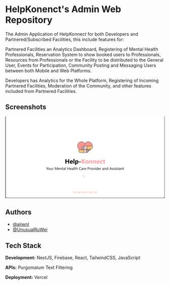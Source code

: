 # HelpKonenct's Admin Web Repository

The Admin Application of HelpKonnect for both Developers and Partnered/Subscribed Facilities, this include features for:

Partnered Facilities an Analytics Dashboard, Registering of Mental Health Professionals, Reservation System to show booked users to Professionals, Resources from Professionals or the Facility to be distributed to the General User, Events for Participation, Community Posting and Messaging Users between both Mobile and Web Platforms.

Developers has Analytics for the Whole Platform, Registering of Incoming Partnered Facilities, Moderation of the Community, and other features included from Partnered Facilities.

## Screenshots

![App Screenshot](Public/Preview.png)

## Authors

- [@ajiwnl](https://www.github.com/ajiwnl)
- [@UnusualRuWei](https://www.github.com/UnusualRuWei)

## Tech Stack

**Development:** NextJS, Firebase, React, TailwindCSS, JavaScript

**APIs:** Purgomalum Text Filtering

**Deployment:** Vercel
